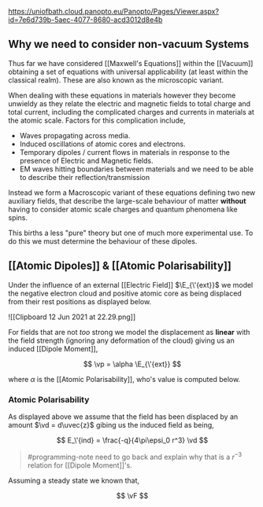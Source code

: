 https://uniofbath.cloud.panopto.eu/Panopto/Pages/Viewer.aspx?id=7e6d739b-5aec-4077-8680-acd3012d8e4b

## Why we need to consider non-vacuum Systems

Thus far we have considered [[Maxwell's Equations]] within the [[Vacuum]] obtaining a set of equations with universal applicability (at least within the classical realm). These are also known as the microscopic variant.

When dealing with these equations in materials however they become unwieldy as they relate the electric and magnetic fields to total charge and total current, including the complicated charges and currents in materials at the atomic scale. Factors for this complication include,

- Waves propagating across media.
- Induced oscillations of atomic cores and electrons.
- Temporary dipoles / current flows in materials in response to the presence of Electric and Magnetic fields.    
- EM waves hitting boundaries between materials and we need to be able to describe their reflection/transmission
    
Instead we form a Macroscopic variant of these equations defining two new auxiliary fields, that describe the large-scale behaviour of matter **without** having to consider atomic scale charges and quantum phenomena like spins.

This births a less "pure" theory but one of much more experimental use. To do this we must determine the behaviour of these dipoles.

## [[Atomic Dipoles]] & [[Atomic Polarisability]]

Under the influence of an external [[Electric Field]] $\E_{\'{ext}}$ we model the negative electron cloud and positive atomic core as being displaced from their rest positions as displayed below.

![[Clipboard 12 Jun 2021 at 22.29.png]]

For fields that are not *too* strong we model the displacement as **linear** with the field strength (ignoring any deformation of the cloud) giving us an induced [[Dipole Moment]],

$$
\vp = \alpha \E_{\'{ext}}
$$

where $\alpha$ is the [[Atomic Polarisability]], who's value is computed below.

### Atomic Polarisability

As displayed above we assume that the field has been displaced by an amount $\vd = d\uvec{z}$ gibing us the induced field as being,

$$
E_\'{ind} = \frac{-q}{4\pi\epsi_0 r^3} \vd
$$

> #programming-note need to go back and explain why that is a $r^{-3}$ relation for [[Dipole Moment]]'s.

Assuming a steady state we known that,

$$
\vF
$$